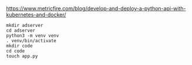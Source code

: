 https://www.metricfire.com/blog/develop-and-deploy-a-python-api-with-kubernetes-and-docker/

```shell
mkdir adserver
cd adserver
python3 -m venv venv
. venv/bin/activate
mkdir code
cd code
touch app.py
```